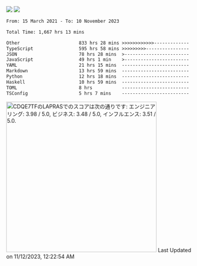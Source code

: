 <div>
  <img src="https://github-readme-stats.vercel.app/api?username=naporin0624&count_private=true&show_icons=true" />
  <img src="https://github-readme-stats.vercel.app/api/top-langs/?username=naporin0624&layout=compact&hide=css" />
  <!--START_SECTION:waka-->

```txt
From: 15 March 2021 - To: 10 November 2023

Total Time: 1,667 hrs 13 mins

Other                      833 hrs 28 mins >>>>>>>>>>>>-------------   49.99 %
TypeScript                 595 hrs 58 mins >>>>>>>>>----------------   35.75 %
JSON                       78 hrs 28 mins  >------------------------   04.71 %
JavaScript                 49 hrs 1 min    >------------------------   02.94 %
YAML                       21 hrs 15 mins  -------------------------   01.28 %
Markdown                   13 hrs 59 mins  -------------------------   00.84 %
Python                     12 hrs 18 mins  -------------------------   00.74 %
Haskell                    10 hrs 59 mins  -------------------------   00.66 %
TOML                       8 hrs           -------------------------   00.48 %
TSConfig                   5 hrs 7 mins    -------------------------   00.31 %
```

<!--END_SECTION:waka-->
  
  <!--START_SECTION:lapras-card-->
<p ><a href="https://lapras.com/public/CDQE7TF" target="_blank" rel="noopener noreferrer"><img alt="CDQE7TFのLAPRASでのスコアは次の通りです: エンジニアリング: 3.98 / 5.0, ビジネス: 3.48 / 5.0, インフルエンス: 3.51 / 5.0." src="https://lapras-card-generator.vercel.app/api/svg?e=3.98&b=3.48&i=3.51&b1=%23232323&b2=%236d6d6d&i1=%23212121&i2=%23818181&l=ja" width="400" ></a>  
Last Updated on 11/12/2023, 12:22:54 AM</p>
<!--END_SECTION:lapras-card-->
</div>
